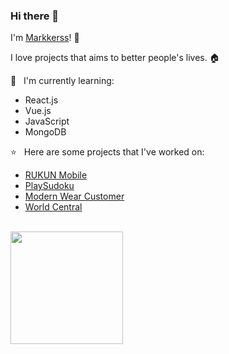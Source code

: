 ### Hi there 👋

I'm [Markkerss](https://b-marco-laju.vercel.app)! 🥳

I love projects that aims to better people's lives. 🏠

📃  &nbsp; I'm currently learning:
- React.js 
- Vue.js
- JavaScript
- MongoDB

⭐  &nbsp; Here are some projects that I've worked on:
- [RUKUN Mobile](https://expo.io/@markkerss/projects/rukun)
- [PlaySudoku](https://expo.io/@markkerss/projects/PlaySudoku)
- [Modern Wear Customer](https://modernwear-customerclient.web.app)
- [World Central](https://world-72194.web.app)
<br><br>

<img height="180em" src="https://github-readme-stats.vercel.app/api?username=markkerss&show_icons=true&card_width=400&hide_border=true&title_color=f4f4f4&icon_color=00d8fd&bg_color=0A1A2F&text_color=a3a8c3&hide=contribs" />
